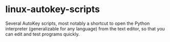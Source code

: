 # linux-autokey-scripts
Several AutoKey scripts, most notably a shortcut to open the Python interpreter (generalizable for any language) from the text editor, so that you can edit and test programs quickly.
